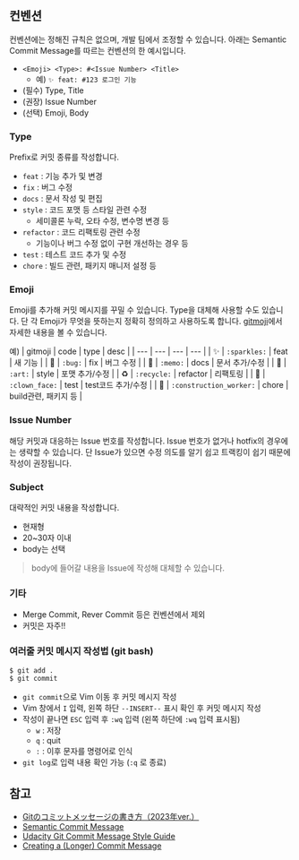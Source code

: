 
## 컨벤션
컨벤션에는 정해진 규칙은 없으며, 개발 팀에서 조정할 수 있습니다. 아래는 Semantic Commit Message를 따르는 컨벤션의 한 예시입니다.
- `<Emoji> <Type>: #<Issue Number> <Title>`
	- 예) `✨ feat: #123 로그인 기능`
- (필수) Type, Title
- (권장) Issue Number
- (선택) Emoji, Body


### Type
Prefix로 커밋 종류를 작성합니다.
- `feat` : 기능 추가 및 변경
- `fix` : 버그 수정
- `docs` : 문서 작성 및 편집
- `style` : 코드 포맷 등 스타일 관련 수정
	- 세미콜론 누락, 오타 수정, 변수명 변경 등
- `refactor` : 코드 리팩토링 관련 수정
	- 기능이나 버그 수정 없이 구현 개선하는 경우 등
- `test` : 테스트 코드 추가 및 수정
- `chore` : 빌드 관련, 패키지 매니저 설정 등


### Emoji
Emoji를 추가해 커밋 메시지를 꾸밀 수 있습니다. Type을 대체해 사용할 수도 있습니다. 단 각 Emoji가 무엇을 뜻하는지 정확히 정의하고 사용하도록 합니다. [gitmoji](https://gitmoji.dev/)에서 자세한 내용을 볼 수 있습니다.

예)
| gitmoji | code | type | desc |
| --- | --- | --- | --- |
| ✨ | `:sparkles:` | feat | 새 기능 |
| 🐛 | `:bug:` | fix | 버그 수정 |
| 📝 | `:memo:` | docs | 문서 추가/수정 |
| 🎨 | `:art:` | style | 포맷 추가/수정 |
| ♻️ | `:recycle:` | refactor | 리팩토링 |
| 🤡 | `:clown_face:` | test | test코드 추가/수정 |
| 👷 | `:construction_worker:` | chore | build관련, 패키지 등 |


### Issue Number
해당 커밋과 대응하는 Issue 번호를 작성합니다. Issue 번호가 없거나 hotfix의 경우에는 생략할 수 있습니다. 단 Issue가 있으면 수정 의도를 알기 쉽고 트랙킹이 쉽기 때문에 작성이 권장됩니다.


### Subject
대략적인 커밋 내용을 작성합니다.
- 현재형
- 20~30자 이내
- body는 선택
> body에 들어갈 내용을 Issue에 작성해 대체할 수 있습니다.


### 기타
- Merge Commit, Rever Commit 등은 컨벤션에서 제외
- 커밋은 자주!!


### 여러줄 커밋 메시지 작성법 (git bash)
```bash
$ git add .
$ git commit
```

-   `git commit`으로 Vim 이동 후 커밋 메시지 작성
-   Vim 창에서 `I` 입력, 왼쪽 하단 `--INSERT--` 표시 확인 후 커밋 메시지 작성
-   작성이 끝나면 `ESC` 입력 후 `:wq` 입력  (왼쪽 하단에 `:wq` 입력 표시됨)
    - `w` : 저장
    - `q` : quit
    - `:` : 이후 문자를 명령어로 인식
-   `git log`로 입력 내용 확인 가능 (`:q` 로 종료)


## 참고
- [Gitのコミットメッセージの書き方（2023年ver.）](https://zenn.dev/itosho/articles/git-commit-message-2023)
- [Semantic Commit Message](https://gist.github.com/joshbuchea/6f47e86d2510bce28f8e7f42ae84c716)
- [Udacity Git Commit Message Style Guide](https://udacity.github.io/git-styleguide/)
- [Creating a (Longer) Commit Message](https://haydar-ai.medium.com/learning-how-to-git-creating-a-longer-commit-message-16ca32746c3a)
